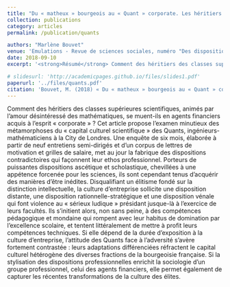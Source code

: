 ```yaml
---
title: "Du « matheux » bourgeois au « Quant » corporate. Les héritiers des classes supérieures scientifiques à l’épreuve de la finance londonienne"
collection: publications
category: articles
permalink: /publication/quants

authors: "Marlène Bouvet"
venue: 'Emulations - Revue de sciences sociales, numéro "Des dispositions au travail. L’origine sociale des pratiques professionnelles", coordonné par David Pichonnaz et Kevin Toffel.'
date: 2018-09-10
excerpt: '<strong>Résumé</strong> Comment des héritiers des classes supérieures scientifiques, animés par l’amour désintéressé des mathématiques, se muent-ils en agents financiers acquis à l’esprit « corporate » ? Cet article propose l’examen minutieux des métamorphoses du « capital culturel scientifique » des Quants, ingénieurs-mathématiciens à la City de Londres. Une enquête de six mois, élaborée à partir de neuf entretiens semi-dirigés et d’un corpus de lettres de motivation et grilles de salaire, met au jour la fabrique des dispositions contradictoires qui façonnent leur ethos professionnel. Porteurs de puissantes dispositions ascétique et scholastique, chevillées à une appétence forcenée pour les sciences, ils sont cependant tenus d’acquérir des manières d’être inédites. Disqualifiant un élitisme fondé sur la distinction intellectuelle, la culture d’entreprise sollicite une disposition distante, une disposition rationnelle-stratégique et une disposition vénale qui font violence au « sérieux ludique » présidant jusque-là à l’exercice de leurs facultés. Ils s’initient alors, non sans peine, à des compétences pédagogique et mondaine qui rompent avec leur habitus de domination par l’excellence scolaire, et tentent littéralement de mettre à profit leurs compétences techniques. Si elle dépend de la durée d’exposition à la culture d’entreprise, l’attitude des Quants face à l’adversité s’avère fortement contrastée : leurs adaptations différenciées réfractent le capital culturel hétérogène des diverses fractions de la bourgeoisie française. Si la stylisation des dispositions professionnelles enrichit la sociologie d’un groupe professionnel, celui des agents financiers, elle permet également de capturer les récentes transformations de la culture des élites.'

# slidesurl: 'http://academicpages.github.io/files/slides1.pdf'
paperurl: '../files/quants.pdf'
citation: 'Bouvet, M. (2018) « Du « matheux » bourgeois au « Quant » corporate: Les héritiers des classes supérieures scientifiques à l’épreuve de la finance londonienne », Emulations - Revue de sciences sociales, (25), p. 23–43. doi: 10.14428/emulations.025.02.'
---
```


Comment des héritiers des classes supérieures scientifiques, animés par l’amour désintéressé des mathématiques, se muent-ils en agents financiers acquis à l’esprit « corporate » ? Cet article propose l’examen minutieux des métamorphoses du « capital culturel scientifique » des Quants, ingénieurs-mathématiciens à la City de Londres. Une enquête de six mois, élaborée à partir de neuf entretiens semi-dirigés et d’un corpus de lettres de motivation et grilles de salaire, met au jour la fabrique des dispositions contradictoires qui façonnent leur ethos professionnel. Porteurs de puissantes dispositions ascétique et scholastique, chevillées à une appétence forcenée pour les sciences, ils sont cependant tenus d’acquérir des manières d’être inédites. Disqualifiant un élitisme fondé sur la distinction intellectuelle, la culture d’entreprise sollicite une disposition distante, une disposition rationnelle-stratégique et une disposition vénale qui font violence au « sérieux ludique » présidant jusque-là à l’exercice de leurs facultés. Ils s’initient alors, non sans peine, à des compétences pédagogique et mondaine qui rompent avec leur habitus de domination par l’excellence scolaire, et tentent littéralement de mettre à profit leurs compétences techniques. Si elle dépend de la durée d’exposition à la culture d’entreprise, l’attitude des Quants face à l’adversité s’avère fortement contrastée : leurs adaptations différenciées réfractent le capital culturel hétérogène des diverses fractions de la bourgeoisie française. Si la stylisation des dispositions professionnelles enrichit la sociologie d’un groupe professionnel, celui des agents financiers, elle permet également de capturer les récentes transformations de la culture des élites.
